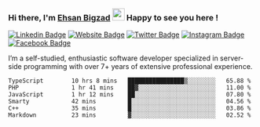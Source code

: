 ### Hi there, I'm <a href="#" target="_blank">Ehsan Bigzad</a> <img src="https://media.giphy.com/media/hvRJCLFzcasrR4ia7z/giphy.gif" width="25px" height="25px"> Happy to see you here !

[![Linkedin Badge](https://img.shields.io/badge/-LinkedIn-0e76a8?style=flat-square&logo=Linkedin&logoColor=white)](https://linkedin.com/in/EhsanBigzad)
[![Website Badge](https://img.shields.io/badge/Website-3b5998?style=flat-square&logo=google-chrome&logoColor=white)](#)
[![Twitter Badge](https://img.shields.io/badge/-Twitter-00acee?style=flat-square&logo=Twitter&logoColor=white)](https://twitter.com/EhsanBigzad)
[![Instagram Badge](https://img.shields.io/badge/-Instagram-e4405f?style=flat-square&logo=Instagram&logoColor=white)](https://instagram.com/ehsanbigzad/)
[![Facebook Badge](https://img.shields.io/badge/-Facebook-0088cc?style=flat-square&logo=Facebook&logoColor=white)](https://facebook.com/EhsanBigzad7)

I’m a self-studied, enthusiastic software developer specialized in server-side programming with over 7+ years of extensive professional experience.

<!--START_SECTION:waka-->

```text
TypeScript        10 hrs 8 mins   ████████████████▒░░░░░░░░   65.88 %
PHP               1 hr 41 mins    ██▓░░░░░░░░░░░░░░░░░░░░░░   11.00 %
JavaScript        1 hr 12 mins    ██░░░░░░░░░░░░░░░░░░░░░░░   07.80 %
Smarty            42 mins         █░░░░░░░░░░░░░░░░░░░░░░░░   04.56 %
C++               35 mins         █░░░░░░░░░░░░░░░░░░░░░░░░   03.86 %
Markdown          23 mins         ▓░░░░░░░░░░░░░░░░░░░░░░░░   02.52 %
```

<!--END_SECTION:waka-->
